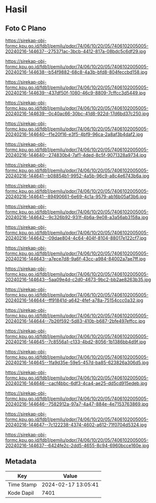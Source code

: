 # Hasil

## Foto C Plano

https://sirekap-obj-formc.kpu.go.id/fdb1/pemilu/pdpr/74/06/10/20/05/7406102005005-20240216-144637--275371ac-3bcb-4412-817a-08bdc5c6df29.jpg

https://sirekap-obj-formc.kpu.go.id/fdb1/pemilu/pdpr/74/06/10/20/05/7406102005005-20240216-144638--b54f9882-68c8-4a3b-bfd8-804feccbd158.jpg

https://sirekap-obj-formc.kpu.go.id/fdb1/pemilu/pdpr/74/06/10/20/05/7406102005005-20240216-144639--437df50f-1080-46c9-8809-7cffcc3d5449.jpg

https://sirekap-obj-formc.kpu.go.id/fdb1/pemilu/pdpr/74/06/10/20/05/7406102005005-20240216-144639--0c40ac66-30bc-41d8-922d-17d6bd37c250.jpg

https://sirekap-obj-formc.kpu.go.id/fdb1/pemilu/pdpr/74/06/10/20/05/7406102005005-20240216-144640--f1e20f16-e3f5-4bf9-96ca-2a8af3b4daf2.jpg

https://sirekap-obj-formc.kpu.go.id/fdb1/pemilu/pdpr/74/06/10/20/05/7406102005005-20240216-144640--274830b4-7af1-4ded-8c5f-9071328a9734.jpg

https://sirekap-obj-formc.kpu.go.id/fdb1/pemilu/pdpr/74/06/10/20/05/7406102005005-20240216-144641--b08854b1-9952-4a5b-96c9-a8c4e6743b6a.jpg

https://sirekap-obj-formc.kpu.go.id/fdb1/pemilu/pdpr/74/06/10/20/05/7406102005005-20240216-144641--89490661-6e69-4c1a-9579-ab16b05af3b6.jpg

https://sirekap-obj-formc.kpu.go.id/fdb1/pemilu/pdpr/74/06/10/20/05/7406102005005-20240216-144642--9c326b92-931f-4b6a-9e08-a3a56ab3158a.jpg

https://sirekap-obj-formc.kpu.go.id/fdb1/pemilu/pdpr/74/06/10/20/05/7406102005005-20240216-144642--09dae804-4c64-404f-8104-88017e122cf7.jpg

https://sirekap-obj-formc.kpu.go.id/fdb1/pemilu/pdpr/74/06/10/20/05/7406102005005-20240216-144643--a7ece7d8-9a6f-43cc-a984-84002a7ae7ff.jpg

https://sirekap-obj-formc.kpu.go.id/fdb1/pemilu/pdpr/74/06/10/20/05/7406102005005-20240216-144643--5aa09e4d-c2d0-4673-9bc2-bb2ae8263b35.jpg

https://sirekap-obj-formc.kpu.go.id/fdb1/pemilu/pdpr/74/06/10/20/05/7406102005005-20240216-144644--ff91841d-a642-4fef-a78a-75154ccc0a32.jpg

https://sirekap-obj-formc.kpu.go.id/fdb1/pemilu/pdpr/74/06/10/20/05/7406102005005-20240216-144644--7b26f592-5d83-410b-b687-2bfe497effcc.jpg

https://sirekap-obj-formc.kpu.go.id/fdb1/pemilu/pdpr/74/06/10/20/05/7406102005005-20240216-144645--7c8556a1-c133-4bd2-8056-1b1386bb4d9f.jpg

https://sirekap-obj-formc.kpu.go.id/fdb1/pemilu/pdpr/74/06/10/20/05/7406102005005-20240216-144645--1fa9d35e-59e5-457d-ba85-623826a306d5.jpg

https://sirekap-obj-formc.kpu.go.id/fdb1/pemilu/pdpr/74/06/10/20/05/7406102005005-20240216-144646--cacf4bbc-6df3-4ca4-ae25-dd5cd915edeb.jpg

https://sirekap-obj-formc.kpu.go.id/fdb1/pemilu/pdpr/74/06/10/20/05/7406102005005-20240216-144646--7582912a-97a7-4a47-884e-4e7153763869.jpg

https://sirekap-obj-formc.kpu.go.id/fdb1/pemilu/pdpr/74/06/10/20/05/7406102005005-20240216-144647--7c122238-4374-4602-a612-71f0704d5324.jpg

https://sirekap-obj-formc.kpu.go.id/fdb1/pemilu/pdpr/74/06/10/20/05/7406102005005-20240216-144637--6424fe2c-2dd5-4655-8c94-6960bcce160e.jpg


## Metadata

| Key        | Value               |
| ---------- | ------------------- |
| Time Stamp | 2024-02-17 13:05:41 |
| Kode Dapil | 7401                |



